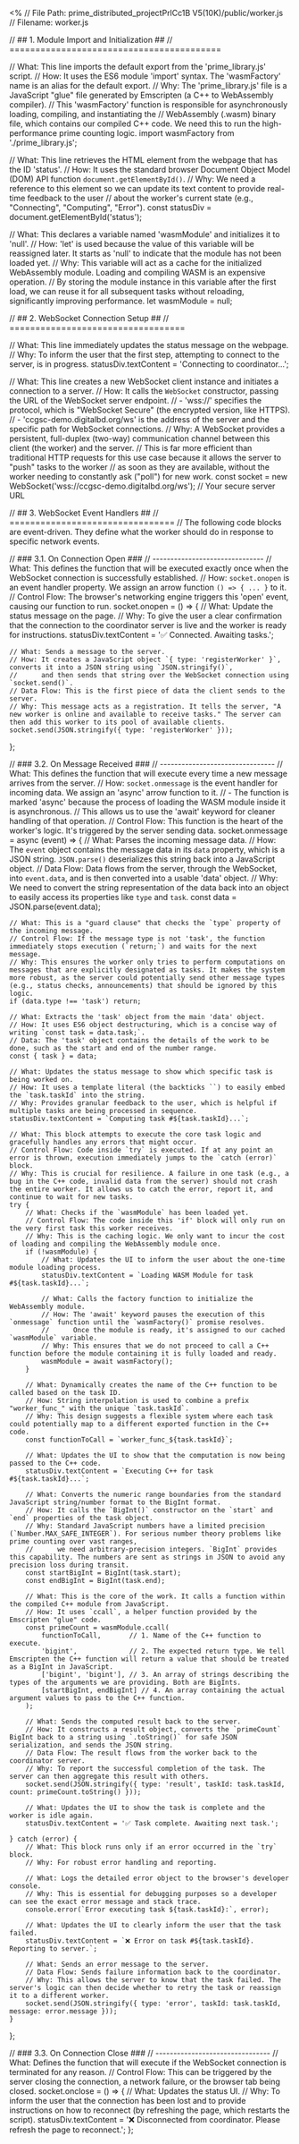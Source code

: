 


<%
// File Path: prime_distributed_projectPrlCc1B V5(10K)/public/worker.js
// Filename: worker.js

// ## 1. Module Import and Initialization ##
// =========================================

// What: This line imports the default export from the 'prime_library.js' script.
// How: It uses the ES6 module 'import' syntax. The 'wasmFactory' name is an alias for the default export.
// Why: The 'prime_library.js' file is a JavaScript "glue" file generated by Emscripten (a C++ to WebAssembly compiler).
//      This 'wasmFactory' function is responsible for asynchronously loading, compiling, and instantiating the
//      WebAssembly (.wasm) binary file, which contains our compiled C++ code. We need this to run the high-performance prime counting logic.
import wasmFactory from './prime_library.js';

// What: This line retrieves the HTML element from the webpage that has the ID 'status'.
// How: It uses the standard browser Document Object Model (DOM) API function `document.getElementById()`.
// Why: We need a reference to this element so we can update its text content to provide real-time feedback to the user
//      about the worker's current state (e.g., "Connecting", "Computing", "Error").
const statusDiv = document.getElementById('status');

// What: This declares a variable named 'wasmModule' and initializes it to 'null'.
// How: 'let' is used because the value of this variable will be reassigned later. It starts as 'null' to indicate that the module has not been loaded yet.
// Why: This variable will act as a cache for the initialized WebAssembly module. Loading and compiling WASM is an expensive operation.
//      By storing the module instance in this variable after the first load, we can reuse it for all subsequent tasks without reloading, significantly improving performance.
let wasmModule = null;


// ## 2. WebSocket Connection Setup ##
// ==================================

// What: This line immediately updates the status message on the webpage.
// Why: To inform the user that the first step, attempting to connect to the server, is in progress.
statusDiv.textContent = 'Connecting to coordinator...';

// What: This line creates a new WebSocket client instance and initiates a connection to a server.
// How: It calls the `WebSocket` constructor, passing the URL of the WebSocket server endpoint.
//      - 'wss://' specifies the protocol, which is "WebSocket Secure" (the encrypted version, like HTTPS).
//      - 'ccgsc-demo.digitalbd.org/ws' is the address of the server and the specific path for WebSocket connections.
// Why: A WebSocket provides a persistent, full-duplex (two-way) communication channel between this client (the worker) and the server.
//      This is far more efficient than traditional HTTP requests for this use case because it allows the server to "push" tasks to the worker
//      as soon as they are available, without the worker needing to constantly ask ("poll") for new work.
const socket = new WebSocket('wss://ccgsc-demo.digitalbd.org/ws'); // Your secure server URL


// ## 3. WebSocket Event Handlers ##
// ================================
// The following code blocks are event-driven. They define what the worker should do in response to specific network events.

// ### 3.1. On Connection Open ###
// -------------------------------
// What: This defines the function that will be executed exactly once when the WebSocket connection is successfully established.
// How: `socket.onopen` is an event handler property. We assign an arrow function `() => { ... }` to it.
// Control Flow: The browser's networking engine triggers this 'open' event, causing our function to run.
socket.onopen = () => {
    // What: Update the status message on the page.
    // Why: To give the user a clear confirmation that the connection to the coordinator server is live and the worker is ready for instructions.
    statusDiv.textContent = '✅ Connected. Awaiting tasks.';

    // What: Sends a message to the server.
    // How: It creates a JavaScript object `{ type: 'registerWorker' }`, converts it into a JSON string using `JSON.stringify()`,
    //      and then sends that string over the WebSocket connection using `socket.send()`.
    // Data Flow: This is the first piece of data the client sends to the server.
    // Why: This message acts as a registration. It tells the server, "A new worker is online and available to receive tasks." The server can then add this worker to its pool of available clients.
    socket.send(JSON.stringify({ type: 'registerWorker' }));
};


// ### 3.2. On Message Received ###
// --------------------------------
// What: This defines the function that will execute every time a new message arrives from the server.
// How: `socket.onmessage` is the event handler for incoming data. We assign an 'async' arrow function to it.
//      - The function is marked 'async' because the process of loading the WASM module inside it is asynchronous.
//        This allows us to use the 'await' keyword for cleaner handling of that operation.
// Control Flow: This function is the heart of the worker's logic. It's triggered by the server sending data.
socket.onmessage = async (event) => {
    // What: Parses the incoming message data.
    // How: The `event` object contains the message data in its `data` property, which is a JSON string. `JSON.parse()` deserializes this string back into a JavaScript object.
    // Data Flow: Data flows from the server, through the WebSocket, into `event.data`, and is then converted into a usable 'data' object.
    // Why: We need to convert the string representation of the data back into an object to easily access its properties like `type` and `task`.
    const data = JSON.parse(event.data);

    // What: This is a "guard clause" that checks the `type` property of the incoming message.
    // Control Flow: If the message type is not 'task', the function immediately stops execution (`return;`) and waits for the next message.
    // Why: This ensures the worker only tries to perform computations on messages that are explicitly designated as tasks. It makes the system more robust, as the server could potentially send other message types (e.g., status checks, announcements) that should be ignored by this logic.
    if (data.type !== 'task') return;

    // What: Extracts the 'task' object from the main 'data' object.
    // How: It uses ES6 object destructuring, which is a concise way of writing `const task = data.task;`.
    // Data: The 'task' object contains the details of the work to be done, such as the start and end of the number range.
    const { task } = data;

    // What: Updates the status message to show which specific task is being worked on.
    // How: It uses a template literal (the backticks ``) to easily embed the `task.taskId` into the string.
    // Why: Provides granular feedback to the user, which is helpful if multiple tasks are being processed in sequence.
    statusDiv.textContent = `Computing task #${task.taskId}...`;

    // What: This block attempts to execute the core task logic and gracefully handles any errors that might occur.
    // Control Flow: Code inside `try` is executed. If at any point an error is thrown, execution immediately jumps to the `catch (error)` block.
    // Why: This is crucial for resilience. A failure in one task (e.g., a bug in the C++ code, invalid data from the server) should not crash the entire worker. It allows us to catch the error, report it, and continue to wait for new tasks.
    try {
        // What: Checks if the `wasmModule` has been loaded yet.
        // Control Flow: The code inside this 'if' block will only run on the very first task this worker receives.
        // Why: This is the caching logic. We only want to incur the cost of loading and compiling the WebAssembly module once.
        if (!wasmModule) {
            // What: Updates the UI to inform the user about the one-time module loading process.
            statusDiv.textContent = `Loading WASM Module for task #${task.taskId}...`;
            
            // What: Calls the factory function to initialize the WebAssembly module.
            // How: The 'await' keyword pauses the execution of this `onmessage` function until the `wasmFactory()` promise resolves.
            //      Once the module is ready, it's assigned to our cached `wasmModule` variable.
            // Why: This ensures that we do not proceed to call a C++ function before the module containing it is fully loaded and ready.
            wasmModule = await wasmFactory();
        }
        
        // What: Dynamically creates the name of the C++ function to be called based on the task ID.
        // How: String interpolation is used to combine a prefix "worker_func_" with the unique `task.taskId`.
        // Why: This design suggests a flexible system where each task could potentially map to a different exported function in the C++ code.
        const functionToCall = `worker_func_${task.taskId}`;
        
        // What: Updates the UI to show that the computation is now being passed to the C++ code.
        statusDiv.textContent = `Executing C++ for task #${task.taskId}...`;
        
        // What: Converts the numeric range boundaries from the standard JavaScript string/number format to the BigInt format.
        // How: It calls the `BigInt()` constructor on the `start` and `end` properties of the task object.
        // Why: Standard JavaScript numbers have a limited precision (`Number.MAX_SAFE_INTEGER`). For serious number theory problems like prime counting over vast ranges,
        //      we need arbitrary-precision integers. `BigInt` provides this capability. The numbers are sent as strings in JSON to avoid any precision loss during transit.
        const startBigInt = BigInt(task.start);
        const endBigInt = BigInt(task.end);

        // What: This is the core of the work. It calls a function within the compiled C++ module from JavaScript.
        // How: It uses `ccall`, a helper function provided by the Emscripten "glue" code.
        const primeCount = wasmModule.ccall(
            functionToCall,       // 1. Name of the C++ function to execute.
            'bigint',             // 2. The expected return type. We tell Emscripten the C++ function will return a value that should be treated as a BigInt in JavaScript.
            ['bigint', 'bigint'], // 3. An array of strings describing the types of the arguments we are providing. Both are BigInts.
            [startBigInt, endBigInt] // 4. An array containing the actual argument values to pass to the C++ function.
        );
        
        // What: Sends the computed result back to the server.
        // How: It constructs a result object, converts the `primeCount` BigInt back to a string using `.toString()` for safe JSON serialization, and sends the JSON string.
        // Data Flow: The result flows from the worker back to the coordinator server.
        // Why: To report the successful completion of the task. The server can then aggregate this result with others.
        socket.send(JSON.stringify({ type: 'result', taskId: task.taskId, count: primeCount.toString() }));
        
        // What: Updates the UI to show the task is complete and the worker is idle again.
        statusDiv.textContent = '✅ Task complete. Awaiting next task.';

    } catch (error) {
        // What: This block runs only if an error occurred in the `try` block.
        // Why: For robust error handling and reporting.
        
        // What: Logs the detailed error object to the browser's developer console.
        // Why: This is essential for debugging purposes so a developer can see the exact error message and stack trace.
        console.error(`Error executing task ${task.taskId}:`, error);
        
        // What: Updates the UI to clearly inform the user that the task failed.
        statusDiv.textContent = `❌ Error on task #${task.taskId}. Reporting to server.`;
        
        // What: Sends an error message to the server.
        // Data Flow: Sends failure information back to the coordinator.
        // Why: This allows the server to know that the task failed. The server's logic can then decide whether to retry the task or reassign it to a different worker.
        socket.send(JSON.stringify({ type: 'error', taskId: task.taskId, message: error.message }));
    }
};


// ### 3.3. On Connection Close ###
// --------------------------------
// What: Defines the function that will execute if the WebSocket connection is terminated for any reason.
// Control Flow: This can be triggered by the server closing the connection, a network failure, or the browser tab being closed.
socket.onclose = () => {
    // What: Updates the status UI.
    // Why: To inform the user that the connection has been lost and to provide instructions on how to reconnect (by refreshing the page, which restarts the script).
    statusDiv.textContent = '❌ Disconnected from coordinator. Please refresh the page to reconnect.';
};